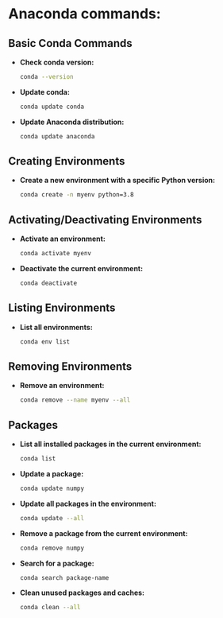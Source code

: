 # Anaconda commands:

## Basic Conda Commands

- **Check conda version:**

  ```bash
  conda --version
  ```

- **Update conda:**

  ```bash
  conda update conda
  ```

- **Update Anaconda distribution:**

  ```bash
  conda update anaconda
  ```

## Creating Environments

- **Create a new environment with a specific Python version:**

  ```bash
  conda create -n myenv python=3.8
  ```

## Activating/Deactivating Environments

- **Activate an environment:**

  ```bash
  conda activate myenv
  ```

- **Deactivate the current environment:**

  ```bash
  conda deactivate
  ```

## Listing Environments

- **List all environments:**

  ```bash
  conda env list
  ```

## Removing Environments

- **Remove an environment:**

  ```bash
  conda remove --name myenv --all
  ```

## Packages

- **List all installed packages in the current environment:**

  ```bash
  conda list
  ```

- **Update a package:**

  ```bash
  conda update numpy
  ```

- **Update all packages in the environment:**

  ```bash
  conda update --all
  ```

- **Remove a package from the current environment:**

  ```bash
  conda remove numpy
  ```

- **Search for a package:**

  ```bash
  conda search package-name
  ```

- **Clean unused packages and caches:**

  ```bash
  conda clean --all
  ```

